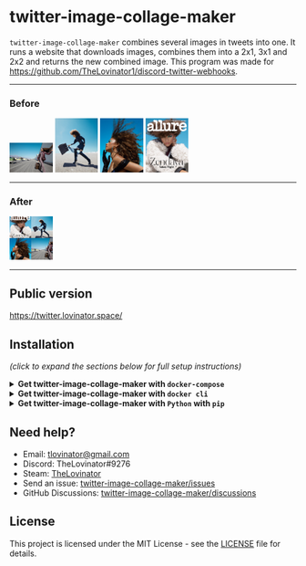 # twitter-image-collage-maker

`twitter-image-collage-maker` combines several images in tweets into one.
It runs a website that downloads images, combines them into a 2x1, 3x1 and 2x2 and returns the new combined image. This program was made for https://github.com/TheLovinator1/discord-twitter-webhooks.

---

### Before


<p float="left">
<img alt="Before1" src="static\img\EJ7n4pfU0AE6gUg.jpg" width="15%" height="15%">
<img alt="Before2" src="static\img\EJ7n4pfU4AARDwj.jpg" width="15%" height="15%">
<img alt="Before3" src="static\img\EJ7n4pfVUAA9kHQ.jpg" width="15%" height="15%">
<img alt="Before4" src="static\img\EJ7n4pfVUAEJskS.jpg" width="15%" height="15%">
</p>

---

### After
<img alt="After1" src="static\img\1197649654785069057.png" width="15%" height="15%">

---

## Public version

https://twitter.lovinator.space/

## Installation

*(click to expand the sections below for full setup instructions)*

<details>
<summary><b>Get twitter-image-collage-maker with <code>docker-compose</code></b></summary><br/><br/>

docker-compose.yml:

```yaml
version: "3"
services:
  twitter-image-collage-maker:
    image: thelovinator/twitter-image-collage-maker
    env_file:
      - .env
    container_name: twitter-image-collage-maker
    environment:
      - CONSUMER_KEY=${CONSUMER_KEY}
      - CONSUMER_SECRET=${CONSUMER_SECRET}
      - ACCESS_TOKEN=${ACCESS_TOKEN}
      - ACCESS_TOKEN_SECRET=${ACCESS_TOKEN_SECRET}
      - URL=${URL}
      - WEBHOOK_URL=${WEBHOOK_URL}
      - DISABLE_IP=${DISABLE_IP}
      - DISCORD_ID=${DISCORD_ID}
    ports:
      - "5000:5000"
    volumes:
      - tweet_images:/home/botuser/static/tweets
    restart: unless-stopped
volumes:
  tweet_images:
```

This bot on [Docker Hub](https://hub.docker.com/r/thelovinator/twitter-image-collage-maker).

## Environment variables

No space should be between the equal sign in your .env.

Right click channel you want the tweets in -> Integrations -> Webhooks -> New Webhook -> Copy Webhook URL

* WEBHOOK\_URL=https://discordapp.com/api/webhooks/582694/a3hmHAXItB_lzSYBx0-CeVeUDqac1vT

Go to [Twitter](https://developer.twitter.com/en/portal/apps/new) and create an app. If you don't get one try to fill out as much as possible. After it is created go to Keys and tokens. CONSUMER_KEY = API key, CONSUMER_SECRET = API key secret:

* CONSUMER\_KEY=ASFkopkoasfPOFkopaf
* CONSUMER\_SECRET=ASFkopkoasfPOFkopafASFkopkoasfPOFkopafASFkopkoasfPOFkopaf
* ACCESS\_TOKEN=1294501204821094-kKPOASPKOFpkoaskfpo
* ACCESS\_TOKEN\_SECRET=ASKOpokfpkoaspofOPFPO2908iAKOPSFKPO

Domain for website. Discord needs to access this.

* URL=https://twitter.lovinator.space/

Hide IP in webhook notification

* DISABLE_IP=True

The Discord id that should be pinged when something goes wrong. It can be found by typing \@YourUsername in Discord.

* DISCORD_ID=126462229892694018

</details>
<details>
<summary><b>Get twitter-image-collage-maker with <code>docker cli</code></b></summary><br/><br/>

```console
docker run -d \
  --name=twitter-image-collage-maker \
  -e WEBHOOK_URL=https://discord.com/api/webhooks/151256151521/Drw1jBO9Xyo1hAVsvaNdI1d077dOsfsafAV-nxIDvH-XJeSIeAVavasvkM0Vu \
  -e CONSUMER_KEY=akaopspokfpofasfsaf \
  -e CONSUMER_SECRET=fsa0fskaopfsoapfkofskaopfskopafskopaf \
  -e ACCESS_TOKEN=1521521515-JeASFAd0cGtASifvSSaSFmIr4kopAw8V0oyiH6jN \
  -e ACCESS_TOKEN_SECRET=VlHAS12FYqkQdASFd5XvyunwPaS12F8zPMTZ6IZASF1No \
  -e URL=https://twitter.lovinator.space/ \
  -e DISABLE_IP=True \
  -e DISCORD_ID=126462229892694018 \
  --restart unless-stopped \
  thelovinator/twitter-image-collage-maker
```

This bot on [Docker Hub](https://hub.docker.com/r/thelovinator/twitter-image-collage-maker).

## Environment variables

No space should be between the equal sign in your .env.

Right click channel you want the tweets in -> Integrations -> Webhooks -> New Webhook -> Copy Webhook URL

* WEBHOOK\_URL=https://discordapp.com/api/webhooks/582694/a3hmHAXItB_lzSYBx0-CeVeUDqac1vT

Go to [Twitter](https://developer.twitter.com/en/portal/apps/new) and create an app. If you don't get one try to fill out as much as possible. After it is created go to Keys and tokens. CONSUMER_KEY = API key, CONSUMER_SECRET = API key secret:

* CONSUMER\_KEY=ASFkopkoasfPOFkopaf
* CONSUMER\_SECRET=ASFkopkoasfPOFkopafASFkopkoasfPOFkopafASFkopkoasfPOFkopaf
* ACCESS\_TOKEN=1294501204821094-kKPOASPKOFpkoaskfpo
* ACCESS\_TOKEN\_SECRET=ASKOpokfpkoaspofOPFPO2908iAKOPSFKPO

Domain for website. Discord needs to access this.

* URL=https://twitter.lovinator.space/

Hide IP in webhook notification

* DISABLE_IP=True

The Discord id that should be pinged when something goes wrong. It can be found by typing \@YourUsername in Discord.

* DISCORD_ID=126462229892694018

</details>
<details>
<summary><b>Get twitter-image-collage-maker with <code>Python</code> with <code>pip</code></b></summary>

* Install latest version of Python 3 for your operating system
* Download project from GitHub and change directory into it
* (Optional) Create virtual environment:
  * `python -m venv .venv`
    * Activate virtual environment:
      * Windows:  `.\.venv\Scripts\activate`
      * Not windows:  `source .venv/bin/activate`
* Install requirements
  * `pip install -r requirements.txt`
* Rename .env.example to .env and fill it with things from [Twitter](https://developer.twitter.com). If you don't want to use the .env-file you can add variables to your environment.
* Start the bot (inside the activated virtual environment if you made one):
  * `python main.py`

## Environment variables

No space should be between the equal sign in your .env.

Right click channel you want the tweets in -> Integrations -> Webhooks -> New Webhook -> Copy Webhook URL

* WEBHOOK\_URL=https://discordapp.com/api/webhooks/582694/a3hmHAXItB_lzSYBx0-CeVeUDqac1vT

Go to [Twitter](https://developer.twitter.com/en/portal/apps/new) and create an app. If you don't get one try to fill out as much as possible. After it is created go to Keys and tokens. CONSUMER_KEY = API key, CONSUMER_SECRET = API key secret:

* CONSUMER\_KEY=ASFkopkoasfPOFkopaf
* CONSUMER\_SECRET=ASFkopkoasfPOFkopafASFkopkoasfPOFkopafASFkopkoasfPOFkopaf
* ACCESS\_TOKEN=1294501204821094-kKPOASPKOFpkoaskfpo
* ACCESS\_TOKEN\_SECRET=ASKOpokfpkoaspofOPFPO2908iAKOPSFKPO

Domain for website. Discord needs to access this.

* URL=https://twitter.lovinator.space/

Hide IP in webhook notification

* DISABLE_IP=True

The Discord id that should be pinged when something goes wrong. It can be found by typing \@YourUsername in Discord.

* DISCORD_ID=126462229892694018

</details>

## Need help?

* Email: [tlovinator@gmail.com](mailto:tlovinator@gmail.com)
* Discord: TheLovinator#9276
* Steam: [TheLovinator](https://steamcommunity.com/id/TheLovinator/)
* Send an issue: [twitter-image-collage-maker/issues](https://github.com/TheLovinator1/twitter-image-collage-maker/issues)
* GitHub Discussions: [twitter-image-collage-maker/discussions](https://github.com/TheLovinator1/twitter-image-collage-maker/discussions)

## License

This project is licensed under the MIT License - see the [LICENSE](LICENSE) file for details.
